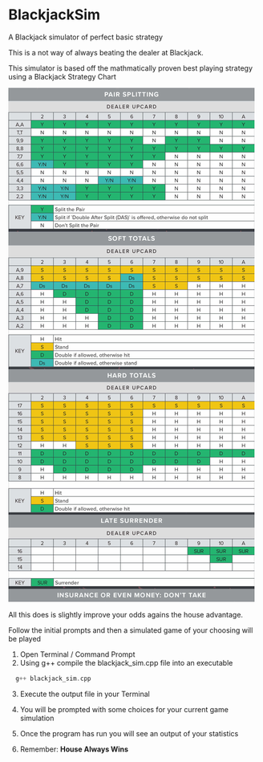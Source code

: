 # BlackjackSim
A Blackjack simulator of perfect basic strategy

This is a not way of always beating the dealer at Blackjack. 

This simulator is based off the mathmatically proven best playing strategy using a Blackjack Strategy Chart

![Blackjack Strategy Chart](https://raw.githubusercontent.com/ThomasC98/BlackjackSim/master/Blackjack_Basic_Strat.jpg)

All this does is slightly improve your odds agains the house advantage.

Follow the initial prompts and then a simulated game of your choosing will be played

1. Open Terminal / Command Prompt
2. Using g++ compile the blackjack_sim.cpp file into an executable
```C++
  g++ blackjack_sim.cpp
```
3. Execute the output file in your Terminal
4. You will be prompted with some choices for your current game simulation

5. Once the program has run you will see an output of your statistics

6. Remember: **House Always Wins**
